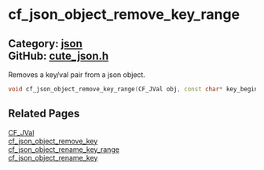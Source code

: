 [](../header.md ':include')

# cf_json_object_remove_key_range

Category: [json](/api_reference?id=json)  
GitHub: [cute_json.h](https://github.com/RandyGaul/cute_framework/blob/master/include/cute_json.h)  
---

Removes a key/val pair from a json object.

```cpp
void cf_json_object_remove_key_range(CF_JVal obj, const char* key_begin, const char* key_end);
```

## Related Pages

[CF_JVal](/json/cf_jval.md)  
[cf_json_object_remove_key](/json/cf_json_object_remove_key.md)  
[cf_json_object_rename_key_range](/json/cf_json_object_rename_key_range.md)  
[cf_json_object_rename_key](/json/cf_json_object_rename_key.md)  
